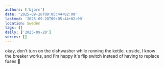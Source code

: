 ```yaml
---
authors: ['björn']
date: '2025-09-28T09:05:44+02:00'
lastmod: '2025-09-28T09:05:44+02:00'
location: Sweden
tags: []
daily: ['2025-09-28']
series: []
---
```

okay, don't turn on the dishwasher while running the kettle. upside, I know the breaker works, and I'm happy it's flip switch instead of having to replace fuses 🙂
